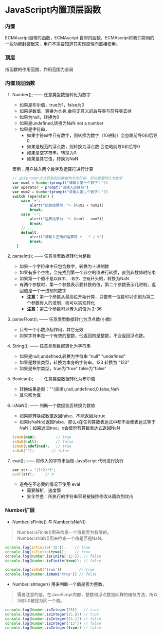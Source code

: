 # JavaScript内置顶层函数

### 内置
ECMAscript自带的函数，ECMAscript 自带的函数，ECMAscript将我们常用的一些功能封装起来，用户不需要知道其实现原理而直接使用。

### 顶层
指函数的作用范围，作用范围为全局

### 内置顶层函数
1. Number();  —— 任意类型数据转化为数字
    * 如果是布尔值，true为1，false为0
    * 如果是数值，转换为本身,会将无意义的后导零与前导零去掉
    * 如果为null，转换为0
    * 如果是undefined,转换为NaN  not a number
    * 如果是字符串，
        * 如果字符串中只有数字，则转换为数字（10进制）会忽略前导0和后导0
        * 如果是规范的浮点数，则转换为浮点数 会忽略前导0和后导0
        * 如果是空字符串，转换为0
        * 如果是其它值，转换为NaN

    案例：用户输入两个数字及运算符进行计算
    ```js
    // 由于prompt方法获取到的数据均为字符串，所以需要转化为数字
    var num1 = Number(prompt("请输入第一个数字："))
    var operator = prompt("请输入运算符")
    var num2 = Number(prompt("请输入第二个数字："))
    switch (operator) {
        case '+':
            alert("运算结果为："+ (num1 + num2))
            break;
        case '-':
            alert("运算结果为："+ (num1 - num2))
            break;
        // ...
        default:
            alert("请输入正确的运算符 + - * / %")
            break;
      }
    ```
2. parseInt();  —— 任意类型数据转化为整数
    * 如果一个字符串中只包含数字，转换为十进制数
    * 如果有多个空格，会先找到第一个非空的值进行转换，直到非数值时结束
    * 如果第一个值不是以`数字`、`-数字`、`空格`开头的，转换为NaN
    * 有两个参数时，第一个参数表示要转换的值，第二个参数表示几进制，返回值是一个十进制的数字
        * <b>注意：</b>第一个参数从最高位开始计算，只要有一位数可以识别为第二个参数传入的进制，则可以实现转化
        * <b>注意：</b>第二个参数可以传入的值为 2-36

3. parseFloat();  —— 任意类型数据转化为浮点数(小数)
    * 只有一个小数点起作用，其它无效
    * 如果字符串是一个有效的整数，他返回的是整数，不会返回浮点数。

4. String();  —— 任意类型数据转化为字符串
    * 如果是null,undefined,转换为字符串  "null"  "undefined"
    * 如果是数值类型，转换为本身的字符串，123 转换为 "123"
    * 如果是布尔类型，true为"true"  false为"false"

5. Boolean();  —— 任意类型数据转化为布尔值
    * 转换结果是假：""(空串),null,undefined,0,false,NaN
    * 其它都为真

6. isNaN();  —— 判断一个数据能否转换为数值
    * 如果能转换成数值返回false，不能返回为true
    * 如果isNaN(x)返回false，那么x在任何算数表达式中都不会使表达式等于NaN；如果返回true，x会使所有算数表达式返回NaN
    ```js
    isNaN(NaN);         // true
    isNaN(null);        // false   
    isNaN(undefined);   // true
    isNaN("");        // false   
    ```
7. eval(); —— 将传入的字符串当做 JavaScript 代码进行执行
    ```js
    var str = "(1+2)*3";
    eval(str);     // 9
    ```
    * 避免在不必要的情况下使用 eval
        * 需要解析，速度慢
        * 安全性差：所执行的字符串容易被操控修改从而收到攻击




### Number扩展

* Number.isFinite() 与 Number.isNaN()
> Number.isFinite()用来检查一个值是否为有限的。<br/>
Number.isNaN()用来检查一个值是否是NaN。

  ```javascript
  console.log(isFinite('15'));    // true
  console.log(isFinite(true));    // true
  console.log(Number.isFinite('15')); // false
  console.log(Number.isFinite(true)); // false

  console.log(isNaN('true'))        // true
  console.log(Number.isNaN('true')) // false
  ```

* Number.isInteger()  用来判断一个值是否为整数。
> 需要注意的是，在JavaScript内部，整数和浮点数是同样的储存方法，所以3和3.0被视为同一个值。

  ```javascript
  console.log(Number.isInteger(25))   // true
  console.log(Number.isInteger(25.0)) // true
  console.log(Number.isInteger(25.1)) // false
  console.log(Number.isInteger("15")) // false
  console.log(Number.isInteger(true)) // false
  ```
